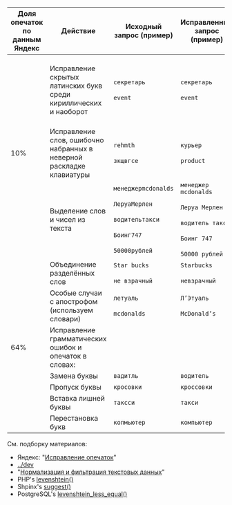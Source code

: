 | Доля опечаток по данным Яндекс | Действие | Исходный запрос (пример) | Исправленный запрос (пример) | Алгоритм для исправления и комментарии |
| --- | --- | --- | --- | --- |
|     | Исправление скрытых латинских букв среди кириллических и наоборот | `cекретарь`<br><br>`event` | `секретарь`<br><br>`event` | Алгоритмы:<br><br>* [LanguageTypos::correct()](https://github.com/rin-nas/language-typos/blob/master/LanguageTypos.php)<br><br>Алгоритм простой, быстрый и 100% надёжный (неоднозначные ситуации не обрабатываются). Его желательно применять при сохранении любого текста в БД (за исключением пароля). |
| 10% | Исправление слов, ошибочно набранных в неверной раскладке клавиатуры | `rehmth`<br><br>`зкщвгсе` | `курьер`<br><br>`product` | Алгоритмы:<br><br>* [LanguageTypos::keyboardLayoutConvertEnRuAuto()](https://github.com/rin-nas/language-typos/blob/master/LanguageTypos.php) |
|     | Выделение слов и чисел из текста | `менеджерmcdonalds`<br><br>`ЛеруаМерлен`<br><br>`водительтакси`<br><br>`Боинг747`<br><br>`50000рублей` | `менеджер mcdonalds`<br><br>`Леруа Мерлен`<br><br>`водитель такси`<br><br>`Боинг 747`<br><br>`50000 рублей` | Алгоритм<br><br>* ~[https://regex101.com/r/FndOAq/14/](https://regex101.com/r/FndOAq/14/)~<br>* [https://regex101.com/r/fpu9Gb/3/](https://regex101.com/r/fpu9Gb/3/) |
|     | Объединение разделённых слов | `Star bucks`<br><br>`не взрачный` | `Starbucks`<br><br>`невзрачный` |     |
|     | Особые случаи с апострофом (используем словари) | `летуаль`<br><br>`mcdonalds` | `Л’Этуаль`<br><br>`McDonald’s` |     |
| 64% | Исправление грамматических ошибок и опечаток в словах: |     |     | Алгоритм: "[Исправление грамматических ошибок и опечаток в словах](/#)" |
|     | Замена буквы | `вадитль` | `водитель` |     |
|     | Пропуск буквы | `кросовки` | `кроссовки` |     |
|     | Вставка лишней буквы | `таксси` | `такси` |     |
|     | Перестановка букв | `копмьютер` | `компьютер` |     |

См. подборку материалов:

* Яндекс: "[Исправление опечаток](https://yandex.ru/search/?text=site%3Adialog-21.ru+%D0%B8%D1%81%D0%BF%D1%80%D0%B0%D0%B2%D0%BB%D0%B5%D0%BD%D0%B8%D0%B5+%D0%BE%D0%BF%D0%B5%D1%87%D0%B0%D1%82%D0%BE%D0%BA&lr=213&clid=1836588)"
* [../dev](../dev)
* "[Нормализация и фильтрация текстовых данных](/#)"
* PHP's [levenshtein()](http://php.net/manual/ru/function.levenshtein.php)
* Shpinx's [suggest()](http://sphinxsearch.com/blog/2016/10/03/2-3-2-feature-built-in-suggests/)
* PostgreSQL's [levenshtein\_less\_equal()](https://postgrespro.ru/docs/postgresql/9.5/fuzzystrmatch#AEN132001)
